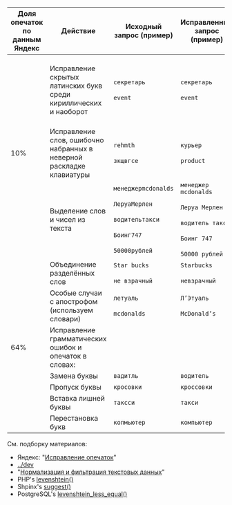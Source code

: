 | Доля опечаток по данным Яндекс | Действие | Исходный запрос (пример) | Исправленный запрос (пример) | Алгоритм для исправления и комментарии |
| --- | --- | --- | --- | --- |
|     | Исправление скрытых латинских букв среди кириллических и наоборот | `cекретарь`<br><br>`event` | `секретарь`<br><br>`event` | Алгоритмы:<br><br>* [LanguageTypos::correct()](https://github.com/rin-nas/language-typos/blob/master/LanguageTypos.php)<br><br>Алгоритм простой, быстрый и 100% надёжный (неоднозначные ситуации не обрабатываются). Его желательно применять при сохранении любого текста в БД (за исключением пароля). |
| 10% | Исправление слов, ошибочно набранных в неверной раскладке клавиатуры | `rehmth`<br><br>`зкщвгсе` | `курьер`<br><br>`product` | Алгоритмы:<br><br>* [LanguageTypos::keyboardLayoutConvertEnRuAuto()](https://github.com/rin-nas/language-typos/blob/master/LanguageTypos.php) |
|     | Выделение слов и чисел из текста | `менеджерmcdonalds`<br><br>`ЛеруаМерлен`<br><br>`водительтакси`<br><br>`Боинг747`<br><br>`50000рублей` | `менеджер mcdonalds`<br><br>`Леруа Мерлен`<br><br>`водитель такси`<br><br>`Боинг 747`<br><br>`50000 рублей` | Алгоритм<br><br>* ~[https://regex101.com/r/FndOAq/14/](https://regex101.com/r/FndOAq/14/)~<br>* [https://regex101.com/r/fpu9Gb/3/](https://regex101.com/r/fpu9Gb/3/) |
|     | Объединение разделённых слов | `Star bucks`<br><br>`не взрачный` | `Starbucks`<br><br>`невзрачный` |     |
|     | Особые случаи с апострофом (используем словари) | `летуаль`<br><br>`mcdonalds` | `Л’Этуаль`<br><br>`McDonald’s` |     |
| 64% | Исправление грамматических ошибок и опечаток в словах: |     |     | Алгоритм: "[Исправление грамматических ошибок и опечаток в словах](/#)" |
|     | Замена буквы | `вадитль` | `водитель` |     |
|     | Пропуск буквы | `кросовки` | `кроссовки` |     |
|     | Вставка лишней буквы | `таксси` | `такси` |     |
|     | Перестановка букв | `копмьютер` | `компьютер` |     |

См. подборку материалов:

* Яндекс: "[Исправление опечаток](https://yandex.ru/search/?text=site%3Adialog-21.ru+%D0%B8%D1%81%D0%BF%D1%80%D0%B0%D0%B2%D0%BB%D0%B5%D0%BD%D0%B8%D0%B5+%D0%BE%D0%BF%D0%B5%D1%87%D0%B0%D1%82%D0%BE%D0%BA&lr=213&clid=1836588)"
* [../dev](../dev)
* "[Нормализация и фильтрация текстовых данных](/#)"
* PHP's [levenshtein()](http://php.net/manual/ru/function.levenshtein.php)
* Shpinx's [suggest()](http://sphinxsearch.com/blog/2016/10/03/2-3-2-feature-built-in-suggests/)
* PostgreSQL's [levenshtein\_less\_equal()](https://postgrespro.ru/docs/postgresql/9.5/fuzzystrmatch#AEN132001)
